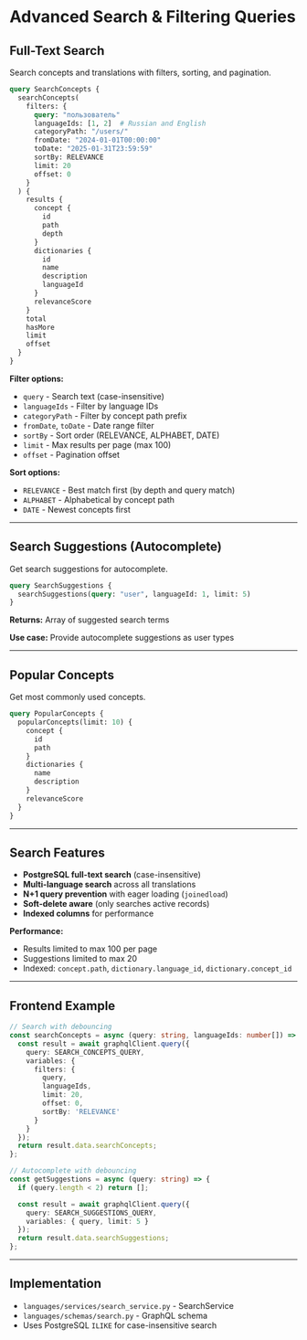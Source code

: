 # Advanced Search & Filtering Queries

## Full-Text Search

Search concepts and translations with filters, sorting, and pagination.

```graphql
query SearchConcepts {
  searchConcepts(
    filters: {
      query: "пользователь"
      languageIds: [1, 2]  # Russian and English
      categoryPath: "/users/"
      fromDate: "2024-01-01T00:00:00"
      toDate: "2025-01-31T23:59:59"
      sortBy: RELEVANCE
      limit: 20
      offset: 0
    }
  ) {
    results {
      concept {
        id
        path
        depth
      }
      dictionaries {
        id
        name
        description
        languageId
      }
      relevanceScore
    }
    total
    hasMore
    limit
    offset
  }
}
```

**Filter options:**
- `query` - Search text (case-insensitive)
- `languageIds` - Filter by language IDs
- `categoryPath` - Filter by concept path prefix
- `fromDate`, `toDate` - Date range filter
- `sortBy` - Sort order (RELEVANCE, ALPHABET, DATE)
- `limit` - Max results per page (max 100)
- `offset` - Pagination offset

**Sort options:**
- `RELEVANCE` - Best match first (by depth and query match)
- `ALPHABET` - Alphabetical by concept path
- `DATE` - Newest concepts first

---

## Search Suggestions (Autocomplete)

Get search suggestions for autocomplete.

```graphql
query SearchSuggestions {
  searchSuggestions(query: "user", languageId: 1, limit: 5)
}
```

**Returns:** Array of suggested search terms

**Use case:** Provide autocomplete suggestions as user types

---

## Popular Concepts

Get most commonly used concepts.

```graphql
query PopularConcepts {
  popularConcepts(limit: 10) {
    concept {
      id
      path
    }
    dictionaries {
      name
      description
    }
    relevanceScore
  }
}
```

---

## Search Features

- **PostgreSQL full-text search** (case-insensitive)
- **Multi-language search** across all translations
- **N+1 query prevention** with eager loading (`joinedload`)
- **Soft-delete aware** (only searches active records)
- **Indexed columns** for performance

**Performance:**
- Results limited to max 100 per page
- Suggestions limited to max 20
- Indexed: `concept.path`, `dictionary.language_id`, `dictionary.concept_id`

---

## Frontend Example

```typescript
// Search with debouncing
const searchConcepts = async (query: string, languageIds: number[]) => {
  const result = await graphqlClient.query({
    query: SEARCH_CONCEPTS_QUERY,
    variables: {
      filters: {
        query,
        languageIds,
        limit: 20,
        offset: 0,
        sortBy: 'RELEVANCE'
      }
    }
  });
  return result.data.searchConcepts;
};

// Autocomplete with debouncing
const getSuggestions = async (query: string) => {
  if (query.length < 2) return [];

  const result = await graphqlClient.query({
    query: SEARCH_SUGGESTIONS_QUERY,
    variables: { query, limit: 5 }
  });
  return result.data.searchSuggestions;
};
```

---

## Implementation

- `languages/services/search_service.py` - SearchService
- `languages/schemas/search.py` - GraphQL schema
- Uses PostgreSQL `ILIKE` for case-insensitive search
